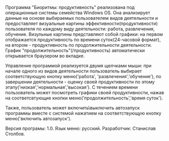 Программа "Биоритмы: продуктивность" реализована под операционные системы семейства Windows OS.
Она анализирует данные на основе выбираемых пользователем видов деятельности и предоставляет визуальные картины
эффективности(продуктивности) пользователя по каждому виду деятельности: работа, развлечения, обучение.
Визульные картины представляют собой графики: на первом отображается продуктивность по времени суток(24-часовой формат),
на втором - продуктивность по продолжительности деятельности. График "продолжительность"(/продуктивность) автоматически
открывается браузером во вкладке.

Управление программой реализуется двумя щелчками мыши: при начале одного из видов деятельности пользователь выбирает
соответствующую кнопку меню('работа', 'развлечения','обучение'), по завершении деятельности - оценку своей продуктивности
по этому этапу('низкая','нормальная','высокая'). С течением времени пользователь может посмотреть графики своей
продуктивности, нажав на соответсвтующие кнопки меню('продолжительность','время суток').

Также, пользователь может включить\выключить автозапуск программы вместе с системой нажатием на соответствующую кнопку
меню('включить автозапуск').

Версия програмы: 1.0.
Язык меню: русский.
Разработчик: Станислав Столбов.

